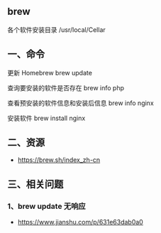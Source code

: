 ## brew
各个软件安装目录
/usr/local/Cellar

## 一、命令
更新 Homebrew
brew update

查询要安装的软件是否存在
brew info php

查看预安装的软件信息和安装后信息
brew info nginx

安装软件
brew install nginx

## 二、资源
* https://brew.sh/index_zh-cn

## 三、相关问题
### 1、brew update 无响应
*  https://www.jianshu.com/p/631e63dab0a0